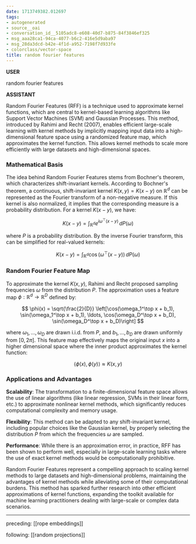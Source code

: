 ```yaml
---
date: 1713749382.012697
tags:
- autogenerated
- source__oai
- conversation_id__5105adc8-e608-40d7-b875-84f3846ef325
- msg_aaa28ca1-94ca-4077-b6c2-416e5d9aba97
- msg_28da3dcd-b42e-4f1d-a952-7198f7d933fe
- colorclass/vector-space
title: random fourier features
---
```


**USER**

random fourier features


**ASSISTANT**

Random Fourier Features (RFF) is a technique used to approximate kernel functions, which are central to kernel-based learning algorithms like Support Vector Machines (SVM) and Gaussian Processes. This method, introduced by Rahimi and Recht (2007), enables efficient large-scale learning with kernel methods by implicitly mapping input data into a high-dimensional feature space using a randomized feature map, which approximates the kernel function. This allows kernel methods to scale more efficiently with large datasets and high-dimensional spaces.

### Mathematical Basis

The idea behind Random Fourier Features stems from Bochner's theorem, which characterizes shift-invariant kernels. According to Bochner's theorem, a continuous, shift-invariant kernel $K(x, y) = K(x - y)$ on $\mathbb{R}^d$ can be represented as the Fourier transform of a non-negative measure. If this kernel is also normalized, it implies that the corresponding measure is a probability distribution. For a kernel $K(x - y)$, we have:

$$
K(x - y) = \int_{\mathbb{R}^d} e^{i\omega^\top (x-y)} \, dP(\omega)
$$

where $P$ is a probability distribution. By the inverse Fourier transform, this can be simplified for real-valued kernels:

$$
K(x - y) = \int_{\mathbb{R}^d} \cos(\omega^\top (x - y)) \, dP(\omega)
$$

### Random Fourier Feature Map

To approximate the kernel $K(x, y)$, Rahimi and Recht proposed sampling frequencies $\omega$ from the distribution $P$. The approximation uses a feature map $\phi: \mathbb{R}^d \rightarrow \mathbb{R}^D$ defined by:

$$
\phi(x) = \sqrt{\frac{2}{D}} \left[\cos(\omega_1^\top x + b_1), \sin(\omega_1^\top x + b_1), \ldots, \cos(\omega_D^\top x + b_D), \sin(\omega_D^\top x + b_D)\right]
$$

where $\omega_1, \ldots, \omega_D$ are drawn i.i.d. from $P$, and $b_1, \ldots, b_D$ are drawn uniformly from $[0, 2\pi]$. This feature map effectively maps the original input $x$ into a higher dimensional space where the inner product approximates the kernel function:

$$
\langle \phi(x), \phi(y) \rangle \approx K(x, y)
$$

### Applications and Advantages

**Scalability**: The transformation to a finite-dimensional feature space allows the use of linear algorithms (like linear regression, SVMs in their linear form, etc.) to approximate nonlinear kernel methods, which significantly reduces computational complexity and memory usage.

**Flexibility**: This method can be adapted to any shift-invariant kernel, including popular choices like the Gaussian kernel, by properly selecting the distribution $P$ from which the frequencies $\omega$ are sampled.

**Performance**: While there is an approximation error, in practice, RFF has been shown to perform well, especially in large-scale learning tasks where the use of exact kernel methods would be computationally prohibitive.

Random Fourier Features represent a compelling approach to scaling kernel methods to large datasets and high-dimensional problems, maintaining the advantages of kernel methods while alleviating some of their computational burdens. This method has sparked further research into other efficient approximations of kernel functions, expanding the toolkit available for machine learning practitioners dealing with large-scale or complex data scenarios.


---

preceding: [[rope embeddings]]  


following: [[random projections]]
